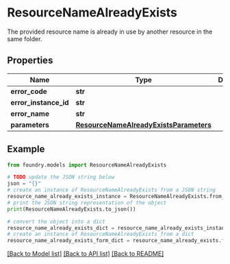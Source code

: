 # ResourceNameAlreadyExists

The provided resource name is already in use by another resource in the same folder.

## Properties

Name | Type | Description | Notes
------------ | ------------- | ------------- | -------------
**error_code** | **str** |  |
**error_instance_id** | **str** |  | \[optional\]
**error_name** | **str** |  |
**parameters** | [**ResourceNameAlreadyExistsParameters**](ResourceNameAlreadyExistsParameters.md) |  |

## Example

```python
from foundry.models import ResourceNameAlreadyExists

# TODO update the JSON string below
json = "{}"
# create an instance of ResourceNameAlreadyExists from a JSON string
resource_name_already_exists_instance = ResourceNameAlreadyExists.from_json(json)
# print the JSON string representation of the object
print(ResourceNameAlreadyExists.to_json())

# convert the object into a dict
resource_name_already_exists_dict = resource_name_already_exists_instance.to_dict()
# create an instance of ResourceNameAlreadyExists from a dict
resource_name_already_exists_form_dict = resource_name_already_exists.from_dict(resource_name_already_exists_dict)
```

[\[Back to Model list\]](../README.md#documentation-for-models) [\[Back to API list\]](../README.md#documentation-for-api-endpoints) [\[Back to README\]](../README.md)
